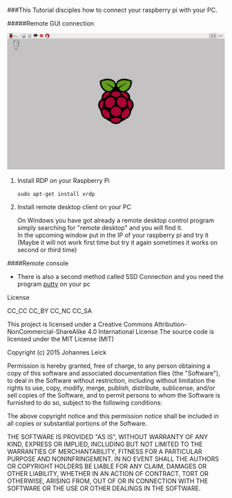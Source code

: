 ###This Tutorial disciples how to connect your raspberry pi with your PC.

#####Remote GUI connection

![screen-GUI](Screen-GUI.png)

1.  Install RDP on your Raspberry Pi

        sudo apt-get install xrdp

2.  Install remote desktop client on your PC

    On Windows you have got already a remote desktop control program simply searching for "remote desktop" and you will find it.  
    In the upcoming window put in the IP of your raspberry pi and try it (Maybe it will not work first time but try it again sometimes it works on second or third time)  
  

####Remote console
  
* There is also a second method called SSD Connection and you need the program [putty](http://www.putty.org/) on your pc
  
License

CC_CC CC_BY CC_NC CC_SA

This project is licensed under a Creative Commons Attribution-NonCommercial-ShareAlike 4.0 International License
The source code is licensed under the MIT License (MIT)

Copyright (c) 2015 Johannes Leick

Permission is hereby granted, free of charge, to any person obtaining a copy of this software and associated documentation files (the "Software"), to deal in the Software without restriction, including without limitation the rights to use, copy, modify, merge, publish, distribute, sublicense, and/or sell copies of the Software, and to permit persons to whom the Software is furnished to do so, subject to the following conditions:

The above copyright notice and this permission notice shall be included in all copies or substantial portions of the Software.

THE SOFTWARE IS PROVIDED "AS IS", WITHOUT WARRANTY OF ANY KIND, EXPRESS OR IMPLIED, INCLUDING BUT NOT LIMITED TO THE WARRANTIES OF MERCHANTABILITY, FITNESS FOR A PARTICULAR PURPOSE AND NONINFRINGEMENT. IN NO EVENT SHALL THE AUTHORS OR COPYRIGHT HOLDERS BE LIABLE FOR ANY CLAIM, DAMAGES OR OTHER LIABILITY, WHETHER IN AN ACTION OF CONTRACT, TORT OR OTHERWISE, ARISING FROM, OUT OF OR IN CONNECTION WITH THE SOFTWARE OR THE USE OR OTHER DEALINGS IN THE SOFTWARE.
